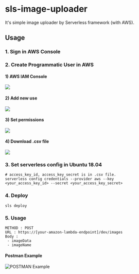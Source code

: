 # sls-image-uploader
It's simple image uploader by Serverless framework (with AWS).

## Usage
### 1. Sign in AWS Console
### 2. Create Programmatic User in AWS
#### 1) AWS IAM Console
![](https://csy-image-uploader-bucket.s3.ap-northeast-2.amazonaws.com/image/saMTzm9c.png)
#### 2) Add new use
![](https://csy-image-uploader-bucket.s3.ap-northeast-2.amazonaws.com/image/jPb1XkIY.png)
#### 3) Set permissions
![](https://csy-image-uploader-bucket.s3.ap-northeast-2.amazonaws.com/image/98YO5uds.png)
#### 4) Download .csv file
![](https://csy-image-uploader-bucket.s3.ap-northeast-2.amazonaws.com/image/mZOO1-z8.png)
### 3. Set serverless config in Ubuntu 18.04
```
# access_key_id, access_key_secret is in .csv file.
serverless config credentials --provider aws --key <your_access_key_id> --secret <your_access_key_secret>
```
### 4. Deploy
```
sls deploy
```
### 5. Usage
```
METHOD : POST 
URL : https://[your-amazon-lambda-endpoint]/dev/images
Body : 
 - imageData
 - imageName
```
#### Postman Example
![POSTMAN Example](https://csy-image-uploader-bucket.s3.ap-northeast-2.amazonaws.com/image/image-uploader-usage-example.PNG)
